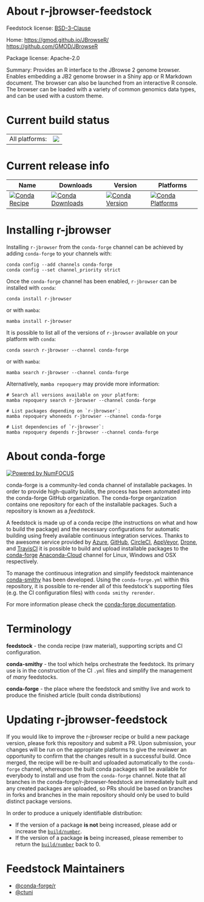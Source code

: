 About r-jbrowser-feedstock
==========================

Feedstock license: [BSD-3-Clause](https://github.com/conda-forge/r-jbrowser-feedstock/blob/main/LICENSE.txt)

Home: https://gmod.github.io/JBrowseR/ https://github.com/GMOD/JBrowseR

Package license: Apache-2.0

Summary: Provides an R interface to the JBrowse 2 genome browser. Enables embedding a JB2 genome browser in a Shiny app or R Markdown document. The browser can also be launched from an interactive R console. The browser can be loaded with a variety of common genomics data types, and can be used with a custom theme.

Current build status
====================


<table><tr><td>All platforms:</td>
    <td>
      <a href="https://dev.azure.com/conda-forge/feedstock-builds/_build/latest?definitionId=18760&branchName=main">
        <img src="https://dev.azure.com/conda-forge/feedstock-builds/_apis/build/status/r-jbrowser-feedstock?branchName=main">
      </a>
    </td>
  </tr>
</table>

Current release info
====================

| Name | Downloads | Version | Platforms |
| --- | --- | --- | --- |
| [![Conda Recipe](https://img.shields.io/badge/recipe-r--jbrowser-green.svg)](https://anaconda.org/conda-forge/r-jbrowser) | [![Conda Downloads](https://img.shields.io/conda/dn/conda-forge/r-jbrowser.svg)](https://anaconda.org/conda-forge/r-jbrowser) | [![Conda Version](https://img.shields.io/conda/vn/conda-forge/r-jbrowser.svg)](https://anaconda.org/conda-forge/r-jbrowser) | [![Conda Platforms](https://img.shields.io/conda/pn/conda-forge/r-jbrowser.svg)](https://anaconda.org/conda-forge/r-jbrowser) |

Installing r-jbrowser
=====================

Installing `r-jbrowser` from the `conda-forge` channel can be achieved by adding `conda-forge` to your channels with:

```
conda config --add channels conda-forge
conda config --set channel_priority strict
```

Once the `conda-forge` channel has been enabled, `r-jbrowser` can be installed with `conda`:

```
conda install r-jbrowser
```

or with `mamba`:

```
mamba install r-jbrowser
```

It is possible to list all of the versions of `r-jbrowser` available on your platform with `conda`:

```
conda search r-jbrowser --channel conda-forge
```

or with `mamba`:

```
mamba search r-jbrowser --channel conda-forge
```

Alternatively, `mamba repoquery` may provide more information:

```
# Search all versions available on your platform:
mamba repoquery search r-jbrowser --channel conda-forge

# List packages depending on `r-jbrowser`:
mamba repoquery whoneeds r-jbrowser --channel conda-forge

# List dependencies of `r-jbrowser`:
mamba repoquery depends r-jbrowser --channel conda-forge
```


About conda-forge
=================

[![Powered by
NumFOCUS](https://img.shields.io/badge/powered%20by-NumFOCUS-orange.svg?style=flat&colorA=E1523D&colorB=007D8A)](https://numfocus.org)

conda-forge is a community-led conda channel of installable packages.
In order to provide high-quality builds, the process has been automated into the
conda-forge GitHub organization. The conda-forge organization contains one repository
for each of the installable packages. Such a repository is known as a *feedstock*.

A feedstock is made up of a conda recipe (the instructions on what and how to build
the package) and the necessary configurations for automatic building using freely
available continuous integration services. Thanks to the awesome service provided by
[Azure](https://azure.microsoft.com/en-us/services/devops/), [GitHub](https://github.com/),
[CircleCI](https://circleci.com/), [AppVeyor](https://www.appveyor.com/),
[Drone](https://cloud.drone.io/welcome), and [TravisCI](https://travis-ci.com/)
it is possible to build and upload installable packages to the
[conda-forge](https://anaconda.org/conda-forge) [Anaconda-Cloud](https://anaconda.org/)
channel for Linux, Windows and OSX respectively.

To manage the continuous integration and simplify feedstock maintenance
[conda-smithy](https://github.com/conda-forge/conda-smithy) has been developed.
Using the ``conda-forge.yml`` within this repository, it is possible to re-render all of
this feedstock's supporting files (e.g. the CI configuration files) with ``conda smithy rerender``.

For more information please check the [conda-forge documentation](https://conda-forge.org/docs/).

Terminology
===========

**feedstock** - the conda recipe (raw material), supporting scripts and CI configuration.

**conda-smithy** - the tool which helps orchestrate the feedstock.
                   Its primary use is in the construction of the CI ``.yml`` files
                   and simplify the management of *many* feedstocks.

**conda-forge** - the place where the feedstock and smithy live and work to
                  produce the finished article (built conda distributions)


Updating r-jbrowser-feedstock
=============================

If you would like to improve the r-jbrowser recipe or build a new
package version, please fork this repository and submit a PR. Upon submission,
your changes will be run on the appropriate platforms to give the reviewer an
opportunity to confirm that the changes result in a successful build. Once
merged, the recipe will be re-built and uploaded automatically to the
`conda-forge` channel, whereupon the built conda packages will be available for
everybody to install and use from the `conda-forge` channel.
Note that all branches in the conda-forge/r-jbrowser-feedstock are
immediately built and any created packages are uploaded, so PRs should be based
on branches in forks and branches in the main repository should only be used to
build distinct package versions.

In order to produce a uniquely identifiable distribution:
 * If the version of a package **is not** being increased, please add or increase
   the [``build/number``](https://docs.conda.io/projects/conda-build/en/latest/resources/define-metadata.html#build-number-and-string).
 * If the version of a package **is** being increased, please remember to return
   the [``build/number``](https://docs.conda.io/projects/conda-build/en/latest/resources/define-metadata.html#build-number-and-string)
   back to 0.

Feedstock Maintainers
=====================

* [@conda-forge/r](https://github.com/conda-forge/r/)
* [@ctuni](https://github.com/ctuni/)

